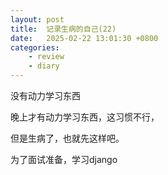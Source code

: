```yaml
---
layout: post
title:  记录生病的自己(22)
date:   2025-02-22 13:01:30 +0800
categories: 
    - review
    - diary
---
```


没有动力学习东西

晚上才有动力学习东西，这习惯不行，

但是生病了，也就先这样吧。

为了面试准备，学习django